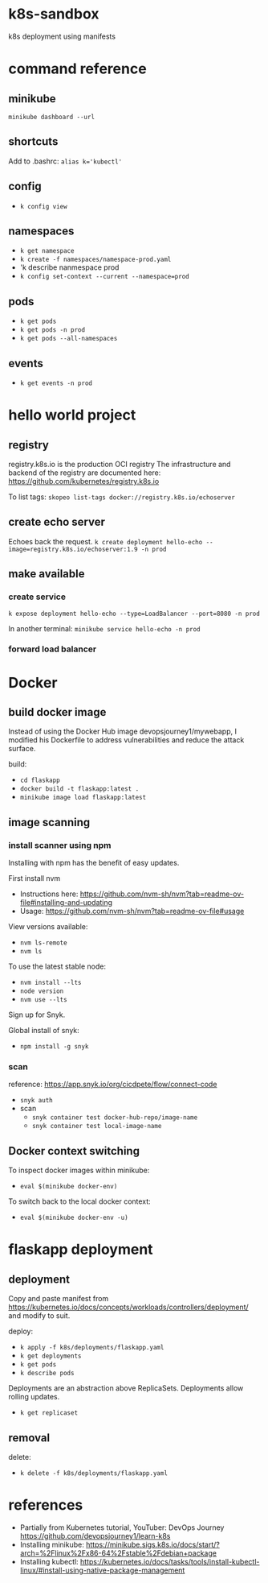 # k8s-sandbox
k8s deployment using manifests

# command reference

## minikube
`minikube dashboard --url`

## shortcuts
Add to .bashrc: `alias k='kubectl'`

## config
- `k config view`

## namespaces
- `k get namespace`
- `k create -f namespaces/namespace-prod.yaml`
- 'k describe nanmespace prod
- `k config set-context --current --namespace=prod`

## pods
- `k get pods`
- `k get pods -n prod`
- `k get pods --all-namespaces`

## events
- `k get events -n prod`

# hello world project
## registry
registry.k8s.io is the production OCI registry 
The infrastructure and backend of the registry are documented here: https://github.com/kubernetes/registry.k8s.io

To list tags:
`skopeo list-tags docker://registry.k8s.io/echoserver`

## create echo server
Echoes back the request.
`k create deployment hello-echo --image=registry.k8s.io/echoserver:1.9 -n prod`

## make available
### create service
`k expose deployment hello-echo --type=LoadBalancer --port=8080 -n prod`

In another terminal:
`minikube service hello-echo -n prod`

### forward load balancer

# Docker
## build docker image
Instead of using the Docker Hub image devopsjourney1/mywebapp, I modified his Dockerfile to address vulnerabilities and reduce the attack surface.

build:
- `cd flaskapp`
- `docker build -t flaskapp:latest .`
- `minikube image load flaskapp:latest`

## image scanning
### install scanner using npm
Installing with npm has the benefit of easy updates.

First install nvm
- Instructions here: https://github.com/nvm-sh/nvm?tab=readme-ov-file#installing-and-updating
- Usage: https://github.com/nvm-sh/nvm?tab=readme-ov-file#usage

View versions available:
- `nvm ls-remote`
- `nvm ls`

To use the latest stable node:
- `nvm install --lts`
- `node version`
- `nvm use --lts`

Sign up for Snyk.

Global install of snyk:
- `npm install -g snyk`

### scan
reference: https://app.snyk.io/org/cicdpete/flow/connect-code
- `snyk auth`
- scan
    - `snyk container test docker-hub-repo/image-name`
    - `snyk container test local-image-name`

## Docker context switching
To inspect docker images within minikube:
- `eval $(minikube docker-env)`

To switch back to the local docker context:
- `eval $(minikube docker-env -u)`

# flaskapp deployment
## deployment
Copy and paste manifest from https://kubernetes.io/docs/concepts/workloads/controllers/deployment/
and modify to suit.

deploy:
- `k apply -f k8s/deployments/flaskapp.yaml`
- `k get deployments`
- `k get pods`
- `k describe pods`

Deployments are an abstraction above ReplicaSets. Deployments allow rolling updates.
- `k get replicaset`

## removal
delete:
- `k delete -f k8s/deployments/flaskapp.yaml`

# references
- Partially from Kubernetes tutorial, YouTuber: DevOps Journey https://github.com/devopsjourney1/learn-k8s
- Installing minikube: https://minikube.sigs.k8s.io/docs/start/?arch=%2Flinux%2Fx86-64%2Fstable%2Fdebian+package
- Installing kubectl: https://kubernetes.io/docs/tasks/tools/install-kubectl-linux/#install-using-native-package-management

